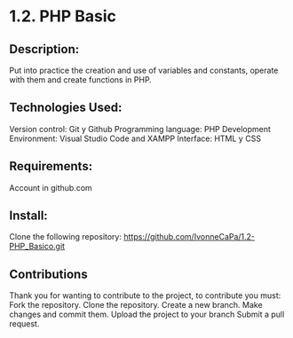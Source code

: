 # 1.2. PHP Basic

## Description:
Put into practice the creation and use of variables and constants, operate with them and create functions in PHP.

## Technologies Used:
Version control: Git y Github
Programming language: PHP
Development Environment: Visual Studio Code and XAMPP
Interface: HTML y CSS

## Requirements:
Account in github.com

## Install:
Clone the following repository:
https://github.com/IvonneCaPa/1.2-PHP_Basico.git 


## Contributions
Thank you for wanting to contribute to the project, to contribute you must:
Fork the repository.
Clone the repository.
Create a new branch.
Make changes and commit them.
Upload the project to your branch
Submit a pull request.
